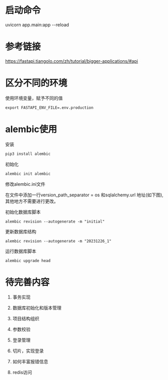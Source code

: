 # 启动命令
uvicorn app.main:app --reload

# 参考链接
https://fastapi.tiangolo.com/zh/tutorial/bigger-applications/#api

# 区分不同的环境
使用环境变量，赋予不同的值
```shell
export FASTAPI_ENV_FILE=.env.production
```

# alembic使用

安装
```bash
pip3 install alembic
```

初始化
```bash
alembic init alembic
```
修改alembic.ini文件

在文件中添加一行version_path_separator = os 和sqlalchemy.url 地址(如下图),其他地方不需要进行更改。

初始化数据库脚本
```shell
alembic revision --autogenerate -m "initial"
```

更新数据库结构
```shell
alembic revision --autogenerate -m "20231226_1"
```

运行数据库脚本
```shell
alembic upgrade head
```


# 待完善内容

1. 事务实现
2. 数据库初始化和版本管理
3. 项目结构组织

4. 参数校验
5. 登录管理
6. 切片，实现登录
7. 如何丰富报错信息
8. redis访问